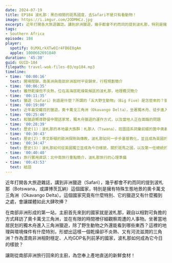 ```yaml
---
date: 2024-07-19
title: EP184 波札那：黑白相間的斑馬國度，去Safari不是只有看動物！
image: https://i.imgur.com/2ODMHCz.jpg
excerpt: 近年打開各大旅遊雜誌，講到非洲獵遊，幾乎都會不約而同的提到波札那，特別是擁有特殊生態地景的奧卡萬戈三角洲。這個國家究竟有什麼特別、它的獵遊又有什麼獨到之處，會讓媒體如此大肆吹捧？
tags:
- Southern Africa
episode: 184
player:
  spotify: 0iMXLrkXTw0Ir4FB6E8qAm
  apple: 1000662691040
duration: '45:30'
guid: GUID-184
filepath: travel-wok-files-03/ep184.mp3
timeline:
- time: '00:00:16'
  text: 開場閒聊，南美洲與南部非洲取材平安歸來，行程規劃簡介
- time: '00:06:35'
  text: 雖然乾燥但不炎熱，位在高海拔乾燥氣候區的波札那，地理概況簡介
- time: '00:11:35'
  text: 獵遊（Safari）到底是什麼？所謂的「五大野生動物」（Big Five）是怎麼來的？獵遊一定很傷荷包嗎？
- time: '00:19:00'
  text: 近年最受矚目的獵遊，奧卡萬戈三角洲（Okavango Delta），坐著獨木舟、徒步進入棲地！而且不是只有看動物
- time: '00:25:46'
  text: 和獵遊嚮導野餐中閒話家常，獨木舟獵遊的運作方式，以及當地人正在面臨的問題
- time: '00:28:39'
  text: 歷史(1)：波札那的本地最大族群：札那人（Tswana），班圖語系詞彙前綴的箇中奧義
- time: '00:30:43'
  text: 歷史(2)：李文斯頓的歐洲探險與傳教，波札那如何一步步基督教化，並且成為英國的保護國「貝專納蘭」（Bechuanaland）
- time: '00:34:47'
  text: 歷史(3)：波札那如何從英國獨立並成為今日樣貌，關於斑馬之國，以及第一任總統的傳奇故事
- time: '00:40:40'
  text: 旅行實用資訊：北中南旅行重點簡介，波札那旅行的心理準備
- time: '00:43:53'
  text: 結語
---
```

近年打開各大旅遊雜誌，講到非洲獵遊（Safari），幾乎都會不約而同的提到波札那（Botswana，或譯博茨瓦納）這個國家，特別是擁有特殊生態地景的奧卡萬戈三角洲（Okavango Delta）。這個國家究竟有什麼特別、它的獵遊又有什麼獨到之處，會讓媒體如此大肆吹捧？

在南部非洲形成的第一站，主廚首先來到的國家就是波札那，親自以相對可負擔的方式拜訪了奧卡萬戈三角洲，並在有限的時間裡仔細觀察周遭的人事物。坐著當地居民划的獨木舟進入三角洲獵遊，除了野生動物之外還能看到哪些東西？這裡的地理與環境條件有什麼特別，形塑出這樣一個乾燥卻不炎熱、又有河流滋潤的三角洲？作為漠南非洲相對穩定、人均GDP名列前茅的國家，波札那如何成為它今日的樣貌？

讓剛從南部非洲旅行回來的主廚，為您奉上產地直送的新鮮食材！

